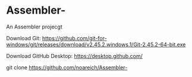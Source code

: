 # Assembler-
An Assembler projecgt

Download Git:
    https://github.com/git-for-windows/git/releases/download/v2.45.2.windows.1/Git-2.45.2-64-bit.exe

Download GitHub Desktop:
    https://desktop.github.com/


git clone https://github.com/noareich/Assembler-





